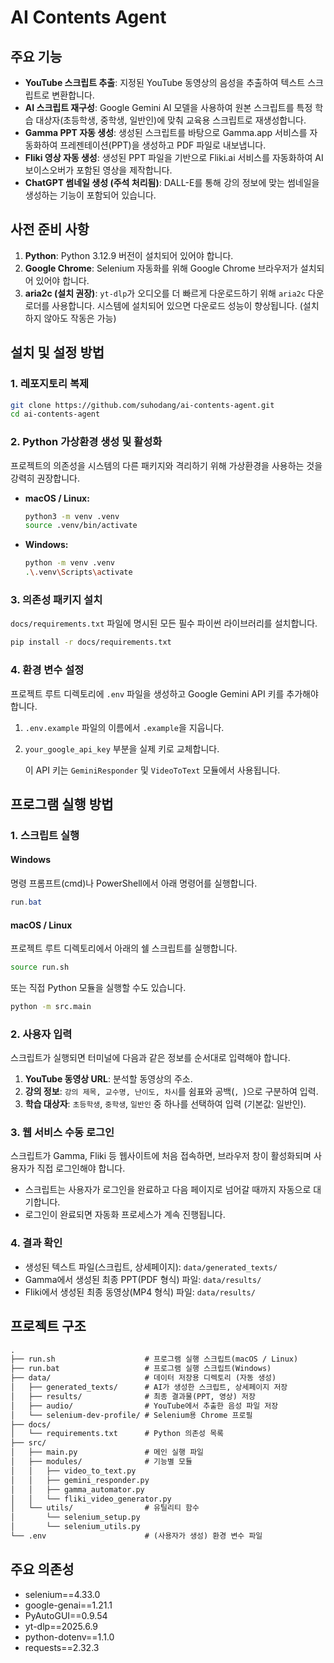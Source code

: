 # AI Contents Agent

## 주요 기능

- **YouTube 스크립트 추출**: 지정된 YouTube 동영상의 음성을 추출하여 텍스트 스크립트로 변환합니다.
- **AI 스크립트 재구성**: Google Gemini AI 모델을 사용하여 원본 스크립트를 특정 학습 대상자(초등학생, 중학생, 일반인)에 맞춰 교육용 스크립트로 재생성합니다.
- **Gamma PPT 자동 생성**: 생성된 스크립트를 바탕으로 Gamma.app 서비스를 자동화하여 프레젠테이션(PPT)을 생성하고 PDF 파일로 내보냅니다.
- **Fliki 영상 자동 생성**: 생성된 PPT 파일을 기반으로 Fliki.ai 서비스를 자동화하여 AI 보이스오버가 포함된 영상을 제작합니다.
- **ChatGPT 썸네일 생성 (주석 처리됨)**: DALL-E를 통해 강의 정보에 맞는 썸네일을 생성하는 기능이 포함되어 있습니다.

## 사전 준비 사항

1. **Python**: Python 3.12.9 버전이 설치되어 있어야 합니다.
2. **Google Chrome**: Selenium 자동화를 위해 Google Chrome 브라우저가 설치되어 있어야 합니다.
3. **aria2c (설치 권장)**: `yt-dlp`가 오디오를 더 빠르게 다운로드하기 위해 `aria2c` 다운로더를 사용합니다. 시스템에 설치되어 있으면 다운로드 성능이 향상됩니다. (설치하지 않아도 작동은 가능)

## 설치 및 설정 방법

### 1. 레포지토리 복제

```bash
git clone https://github.com/suhodang/ai-contents-agent.git
cd ai-contents-agent
```

### 2. Python 가상환경 생성 및 활성화

프로젝트의 의존성을 시스템의 다른 패키지와 격리하기 위해 가상환경을 사용하는 것을 강력히 권장합니다.

- **macOS / Linux:**

    ```bash
    python3 -m venv .venv
    source .venv/bin/activate
    ```

- **Windows:**

    ```bash
    python -m venv .venv
    .\.venv\Scripts\activate
    ```

### 3. 의존성 패키지 설치

`docs/requirements.txt` 파일에 명시된 모든 필수 파이썬 라이브러리를 설치합니다.

```bash
pip install -r docs/requirements.txt
```

### 4. 환경 변수 설정

프로젝트 루트 디렉토리에 `.env` 파일을 생성하고 Google Gemini API 키를 추가해야 합니다.

1. `.env.example` 파일의 이름에서 `.example`을 지웁니다.
2. `your_google_api_key` 부분을 실제 키로 교체합니다.

    이 API 키는 `GeminiResponder` 및 `VideoToText` 모듈에서 사용됩니다.

## 프로그램 실행 방법

### 1. 스크립트 실행

#### Windows

명령 프롬프트(cmd)나 PowerShell에서 아래 명령어를 실행합니다.

```powershell
run.bat
```

#### macOS / Linux

프로젝트 루트 디렉토리에서 아래의 쉘 스크립트를 실행합니다.

```bash
source run.sh
```

또는 직접 Python 모듈을 실행할 수도 있습니다.

```bash
python -m src.main
```

### 2. 사용자 입력

스크립트가 실행되면 터미널에 다음과 같은 정보를 순서대로 입력해야 합니다.

1. **YouTube 동영상 URL**: 분석할 동영상의 주소.
2. **강의 정보**: `강의 제목, 교수명, 난이도, 차시`를 쉼표와 공백(`, `)으로 구분하여 입력.
3. **학습 대상자**: `초등학생`, `중학생`, `일반인` 중 하나를 선택하여 입력 (기본값: 일반인).

### 3. 웹 서비스 수동 로그인

스크립트가 Gamma, Fliki 등 웹사이트에 처음 접속하면, 브라우저 창이 활성화되며 사용자가 직접 로그인해야 합니다.

- 스크립트는 사용자가 로그인을 완료하고 다음 페이지로 넘어갈 때까지 자동으로 대기합니다.
- 로그인이 완료되면 자동화 프로세스가 계속 진행됩니다.

### 4. 결과 확인

- 생성된 텍스트 파일(스크립트, 상세페이지): `data/generated_texts/`
- Gamma에서 생성된 최종 PPT(PDF 형식) 파일: `data/results/`
- Fliki에서 생성된 최종 동영상(MP4 형식) 파일: `data/results/`

## 프로젝트 구조

```txt
.
├── run.sh                    # 프로그램 실행 스크립트(macOS / Linux)
├── run.bat                   # 프로그램 실행 스크립트(Windows)
├── data/                     # 데이터 저장용 디렉토리 (자동 생성)
│   ├── generated_texts/      # AI가 생성한 스크립트, 상세페이지 저장
│   ├── results/              # 최종 결과물(PPT, 영상) 저장
│   ├── audio/                # YouTube에서 추출한 음성 파일 저장
│   └── selenium-dev-profile/ # Selenium용 Chrome 프로필
├── docs/
│   └── requirements.txt      # Python 의존성 목록
├── src/
│   ├── main.py               # 메인 실행 파일
│   ├── modules/              # 기능별 모듈
│   │   ├── video_to_text.py
│   │   ├── gemini_responder.py
│   │   ├── gamma_automator.py
│   │   └── fliki_video_generator.py
│   └── utils/                # 유틸리티 함수
│       └── selenium_setup.py
│       └── selenium_utils.py
└── .env                      # (사용자가 생성) 환경 변수 파일
```

## 주요 의존성

- selenium==4.33.0
- google-genai==1.21.1
- PyAutoGUI==0.9.54
- yt-dlp==2025.6.9
- python-dotenv==1.1.0
- requests==2.32.3
